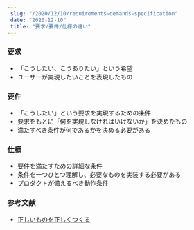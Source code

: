 ```yaml
---
 slug: "/2020/12/10/requirements-demands-specification"
 date: "2020-12-10"
 title: "要求/要件/仕様の違い"
---
```


### 要求

- 「こうしたい、こうありたい」という希望
- ユーザーが実現したいことを表現したもの

### 要件

- 「こうしたい」という要求を実現するための条件
- 要求をもとに「何を実現しなければいけないか」を決めたもの
- 満たすべき条件が何であるかを決める必要がある

### 仕様

- 要件を満たすための詳細な条件
- 条件を一つひとつ理解し、必要なものを実装する必要がある
- プロダクトが備えるべき動作条件

### 参考文献

- [正しいものを正しくつくる](https://www.amazon.co.jp/dp/4802511191)
